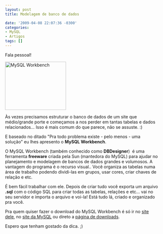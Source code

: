 ```yaml
---
layout: post
title: Modelagem de banco de dados

date: '2009-04-08 22:07:36 -0300'
categories:
- MySQL
- Artigos
tags: []
---
```

<p>Fala pessoal!</p>
<p><a href="/arquivos/2009/04/wb_diagam_zoomed_out_small1.png"><img class="size-medium wp-image-408" title="mysql-workbench" src="http://blog.thiagobelem.net/arquivos/2009/04/wb_diagam_zoomed_out_small1-300x238.png" alt="MySQL Workbench" width="200" height="158" /></a></p>
<p>Às vezes precisamos estruturar o banco de dados de um site que médio/grande porte e começamos a nos perder em tantas tabelas e dados relacionados... Isso é mais comum do que parece, não se assuste. :)</p>
<p>E baseado no ditado "Pra todo problema existe - pelo menos - uma solução" eu lhes apresento o <strong>MySQL Workbench</strong>.</p>
<p>O MySQL Workbench (também conhecido como <strong>DBDesigner</strong>)  é uma ferramenta <strong>freeware</strong> criada pela Sun (mantedora do MySQL) para ajudar no planejamento e modelagem de bancos de dados grandes e volumosos. A vantagem do programa é o recurso visual.. Você organiza as tabelas numa área de trabalho podendo dividi-las em grupos, usar cores, criar chaves de relação e etc.</p>
<p>É bem fácil trabalhar com ele. Depois de criar tudo você exporta um arquivo <strong>.sql</strong> com o código SQL para criar todas as tabelas, relações e etc... vai no seu servidor e importa o arquivo e voi-la! Está tudo lá, criado e organizado pra você.</p>
<p>Pra quem quiser fazer o download do MySQL Workbench é só ir no <a title="MySQL Workbench" rel="nofollow" href="http://wb.mysql.com/" target="_blank">site dele</a>, no <a title="MySQL" rel="nofollow" href="http://www.mysql.com/" target="_blank">site da MySQL</a> ou direto a <a rel="nofollow" href="http://dev.mysql.com/downloads/workbench/5.1.html" target="_blank">página de downloads</a>.</p>
<p>Espero que tenham gostado da dica. ;)</p>
